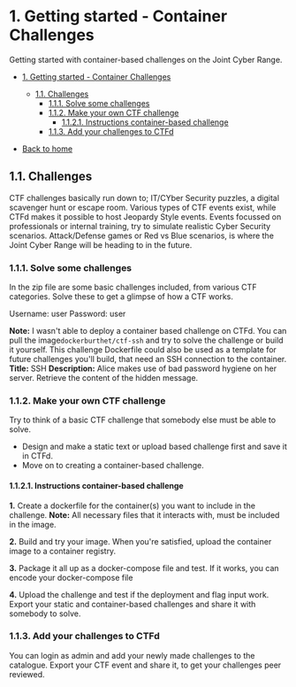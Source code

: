 # 1. Getting started - Container Challenges

Getting started with container-based challenges on the Joint Cyber Range.

- [1. Getting started - Container Challenges](#1-getting-started---container-challenges)
  - [1.1. Challenges](#11-challenges)
    - [1.1.1. Solve some challenges](#111-solve-some-challenges)
    - [1.1.2. Make your own CTF challenge](#112-make-your-own-ctf-challenge)
      - [1.1.2.1. Instructions container-based challenge](#1121-instructions-container-based-challenge)
    - [1.1.3. Add your challenges to CTFd](#113-add-your-challenges-to-ctfd)

- [Back to home](../README.md)

## 1.1. Challenges

CTF challenges basically run down to; IT/CYber Security puzzles, a digital scavenger hunt or escape room. Various types of CTF events exist, while CTFd makes it possible to host Jeopardy Style events.
Events focussed on professionals or internal training, try to simulate realistic Cyber Security scenarios. Attack/Defense games or Red vs Blue scenarios, is where the Joint Cyber Range will be heading to in the future.

### 1.1.1. Solve some challenges

In the zip file are some basic challenges included, from various CTF categories. Solve these to get a glimpse of how a CTF works.

Username: user
Password: user

**Note:** I wasn't able to deploy a container based challenge on CTFd. You can pull the image```dockerburthet/ctf-ssh``` and try to solve the challenge or build it yourself. This challenge Dockerfile could also be used as a template for future challenges you'll build, that need an SSH connection to the container.
**Title:** SSH
**Description:** Alice makes use of bad password hygiene on her server. Retrieve the content of the hidden message.


### 1.1.2. Make your own CTF challenge

Try to think of a basic CTF challenge that somebody else must be able to solve.

- Design and make a static text or upload based challenge first and save it in CTFd.
- Move on to creating a container-based challenge.

#### 1.1.2.1. Instructions container-based challenge

**1.** Create a dockerfile for the container(s) you want to include in the challenge. **Note:** All necessary files that it interacts with, must be included in the image.

**2.** Build and try your image. When you're satisfied, upload the container image to a container registry.

**3.** Package it all up as a docker-compose file and test. If it works, you can encode your docker-compose file

**4.** Upload the challenge and test if the deployment and flag input work. Export your static and container-based challenges and share it with somebody to solve.

### 1.1.3. Add your challenges to CTFd

You can login as admin and add your newly made challenges to the catalogue. Export your CTF event and share it, to get your challenges peer reviewed.

